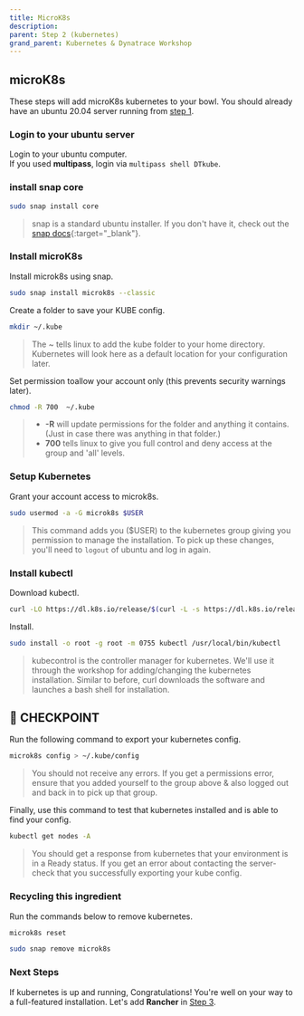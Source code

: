 ```yaml
---
title: MicroK8s
description:
parent: Step 2 (kubernetes)
grand_parent: Kubernetes & Dynatrace Workshop
---
```


## microK8s

These steps will add microK8s kubernetes to your bowl.  You should already have an ubuntu 20.04 server running from [step 1](step1).

### Login to your ubuntu server

Login to your ubuntu computer.  
If you used **multipass**, login via `multipass shell DTkube`.

### install snap core

```bash
sudo snap install core
```

> snap is a standard ubuntu installer.  If you don't have it, check out the [snap docs](https://snapcraft.io/docs/installing-snapd?_ga=2.268412426.506881216.1628521158-685084332.1628085001){:target="_blank"}.

### Install microK8s

Install microk8s using snap.

```bash
sudo snap install microk8s --classic
```

Create a folder to save your KUBE config.

```bash
mkdir ~/.kube
```

> The ~ tells linux to add the kube folder to your home directory.  Kubernetes will look here as a default location for your configuration later.

Set permission toallow your account only (this prevents security warnings later).

```bash
chmod -R 700  ~/.kube
```

>- **-R** will update permissions for the folder and anything it contains.  (Just in case there was anything in that folder.)
>- **700** tells linux to give you full control and deny access at the group and 'all' levels.

### Setup Kubernetes

Grant your account access to microk8s.

```bash
sudo usermod -a -G microk8s $USER
```

> This command adds you ($USER) to the kubernetes group giving you permission to manage the installation.  To pick up these changes, you'll need to `logout` of ubuntu and log in again.



### Install kubectl

Download kubectl.

```bash
curl -LO https://dl.k8s.io/release/$(curl -L -s https://dl.k8s.io/release/stable.txt)/bin/linux/amd64/kubectl
```

Install.

```bash
sudo install -o root -g root -m 0755 kubectl /usr/local/bin/kubectl
```

> kubecontrol is the controller manager for kubernetes.  We'll use it through the workshop for adding/changing the kubernetes installation.  Similar to before, curl downloads the software and launches a bash shell for installation.  

## :checkered_flag: CHECKPOINT

Run the following command to export your kubernetes config.

```bash
microk8s config > ~/.kube/config
```

> You should not receive any errors.  If you get a permissions error, ensure that you added yourself to the group above & also logged out and back in to pick up that group.

Finally, use this command to test that kubernetes installed and is able to find your config.

```bash
kubectl get nodes -A
```

> You should get a response from kubernetes that your environment is in a Ready status.  If you get an error about contacting the server- check that you successfully exporting your kube config.

### Recycling this ingredient

Run the commands below to remove kubernetes.

```bash
microk8s reset
```

```bash
sudo snap remove microk8s
```

### Next Steps

If kubernetes is up and running, Congratulations!  You're well on your way to a full-featured installation.  Let's add **Rancher** in [Step 3](step3).

<script src="{{ base.url | prepend: site.url }}/assets/js/copy.js"></script>
